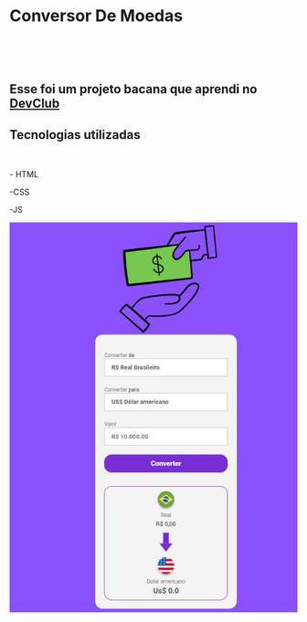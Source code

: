 <h1>Conversor De Moedas</h1>
<br>
<br>
<br>
<h2>Esse foi um projeto bacana que aprendi no <a href= "https//rodolfomori.com.br/devclub">DevClub</a></h2>

<h2>Tecnologias utilizadas</h2>
<br>
<p>- HTML</p>
<p>-CSS</p>
<p>-JS</p>
<img alt="ConversorDesktop.jpg" src="https://github.com/Verneloira/Conversor-De-Moedas/blob/main/ConversorDesktop.jpg?raw=true" data-hpc="true" class="Box-sc-g0xbh4-0 fzFXnm">
